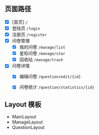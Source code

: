 ## 页面路径
- [x] [首页] `/`
- [x] 登陆页 `/login`
- [x] 注册页 `/register`
- [x] 问卷管理
  - [x] 我的问卷 `/manage/list`
  - [x] 星标问卷 `/manage/star`
  - [x] 回收站 `/manage/trash`
- [x] 问卷详情
  - [x] 编辑问卷 `/question/edit/{id}`
  - [x] 问卷统计 `/question/statistics/{id}`


## Layout 模板
- MainLayout
- ManageLayout
- QuestionLayout
